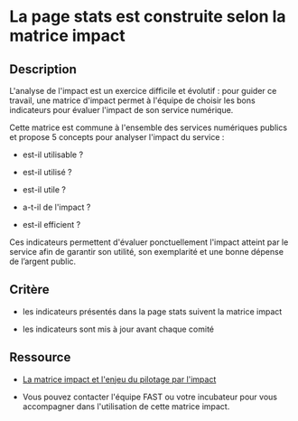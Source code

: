 # La page stats est construite selon la matrice impact

## Description

L'analyse de l'impact est un exercice difficile et évolutif : pour guider ce
travail, une matrice d'impact permet à l'équipe de choisir les bons indicateurs
pour évaluer l'impact de son service numérique.

Cette matrice est commune à l'ensemble des services numériques publics et
propose 5 concepts pour analyser l'impact du service :

- est-il utilisable ?

- est-il utilisé ?

- est-il utile ?

- a-t-il de l'impact ?

- est-il efficient ?

Ces indicateurs permettent d'évaluer ponctuellement l'impact atteint par le service afin de garantir son utilité, son exemplarité et une bonne dépense de l’argent public.

## Critère

- les indicateurs présentés dans la page stats suivent la matrice impact

- les indicateurs sont mis à jour avant chaque comité

## Ressource 

- [La matrice impact et l'enjeu du pilotage par l'impact](https://doc.incubateur.net/communaute/gerer-son-produit/guide-de-financement-des-startups-detat/4.-lenjeu-du-pilotage-par-limpact)

- Vous pouvez contacter l'équipe FAST ou votre incubateur pour vous accompagner dans l'utilisation de cette matrice impact.
